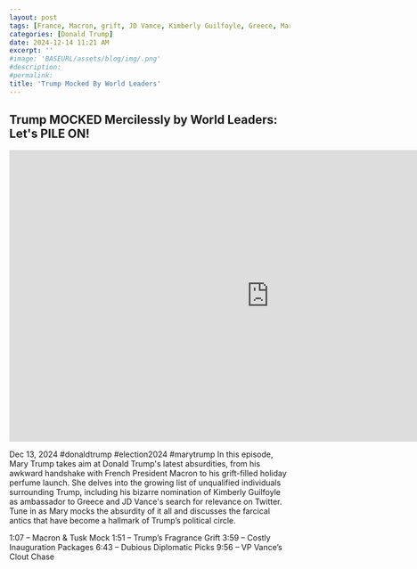 ```yaml
---
layout: post
tags: [France, Macron, grift, JD Vance, Kimberly Guilfoyle, Greece, Mary Trump Media, politics]
categories: [Donald Trump]
date: 2024-12-14 11:21 AM
excerpt: ''
#image: 'BASEURL/assets/blog/img/.png'
#description:
#permalink:
title: 'Trump Mocked By World Leaders'
---
```



## Trump MOCKED Mercilessly by World Leaders: Let's PILE ON!

<iframe width="932" height="524" src="https://www.youtube.com/embed/JKMxu1RAPbE" title="Trump MOCKED Mercilessly by World Leaders: Let&#39;s PILE ON!" frameborder="0" allow="accelerometer; autoplay; clipboard-write; encrypted-media; gyroscope; picture-in-picture; web-share" referrerpolicy="strict-origin-when-cross-origin" allowfullscreen></iframe>

Dec 13, 2024  #donaldtrump #election2024 #marytrump
In this episode, Mary Trump takes aim at Donald Trump's latest absurdities, from his awkward handshake with French President Macron to his grift-filled holiday perfume launch. She delves into the growing list of unqualified individuals surrounding Trump, including his bizarre nomination of Kimberly Guilfoyle as ambassador to Greece and JD Vance's search for relevance on Twitter. Tune in as Mary mocks the absurdity of it all and discusses the farcical antics that have become a hallmark of Trump’s political circle.

1:07 – Macron & Tusk Mock
1:51 – Trump’s Fragrance Grift
3:59 – Costly Inauguration Packages
6:43 – Dubious Diplomatic Picks
9:56 – VP Vance’s Clout Chase

